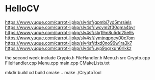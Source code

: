 # HelloCV
https://www.yuque.com/carrot-ljpkp/slv4sf/gpmbi7yd5mrsiels
https://www.yuque.com/carrot-ljpkp/slv4sf/lwcvm2f30gma4byr
https://www.yuque.com/carrot-ljpkp/slv4sf/slq19m8u5dc25e9s
https://www.yuque.com/carrot-ljpkp/slv4sf/lymtnqpgey00c7om
https://www.yuque.com/carrot-ljpkp/slv4sf/tfxd0no96w1ra3k7
https://www.yuque.com/carrot-ljpkp/slv4sf/uyp9ogrxuh6rlkkz


the second week
	include
		Crypto.h
		FileHandler.h
		Menu.h
	src
		Crypto.cpp
		FileHandler.cpp
		Menu.cpp
		main.cpp
	CMakeLists.txt

mkdir build
cd build
cmake ..
make
./CryptoTool

